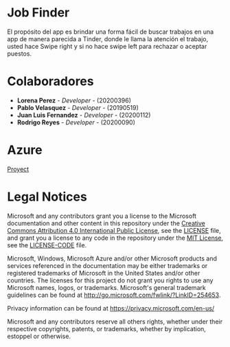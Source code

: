 # Job Finder

El propósito del app es brindar una forma fácil de buscar trabajos en una app de
manera parecida a Tinder, donde le llama la atención el trabajo, usted hace Swipe right y si
no hace swipe left para rechazar o aceptar puestos.

# Colaboradores

* **Lorena Perez** - *Developer* - (20200396)
* **Pablo Velasquez** - *Developer* - (20190519)
* **Juan Luis Fernandez** - *Developer* - (20200112)
* **Rodrigo Reyes** - *Developer* - (20200090)

# Azure
[Proyect](https://dev.azure.com/juanfernandez0743/Job%20Finder%202.0)

# Legal Notices

Microsoft and any contributors grant you a license to the Microsoft documentation and other content
in this repository under the [Creative Commons Attribution 4.0 International Public License](https://creativecommons.org/licenses/by/4.0/legalcode),
see the [LICENSE](LICENSE) file, and grant you a license to any code in the repository under the [MIT License](https://opensource.org/licenses/MIT), see the
[LICENSE-CODE](LICENSE-CODE) file.

Microsoft, Windows, Microsoft Azure and/or other Microsoft products and services referenced in the documentation
may be either trademarks or registered trademarks of Microsoft in the United States and/or other countries.
The licenses for this project do not grant you rights to use any Microsoft names, logos, or trademarks.
Microsoft's general trademark guidelines can be found at http://go.microsoft.com/fwlink/?LinkID=254653.

Privacy information can be found at https://privacy.microsoft.com/en-us/

Microsoft and any contributors reserve all others rights, whether under their respective copyrights, patents,
or trademarks, whether by implication, estoppel or otherwise.
